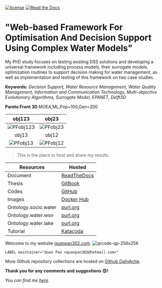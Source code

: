 [![license](https://img.shields.io/github/license/mashape/apistatus.svg)](https://github.com/quanpan302/phd)
[![Read the Docs](https://img.shields.io/readthedocs/pip.svg)](https://readthedocs.org/projects/phd/)

# "Web-based Framework For Optimisation And Decision Support Using Complex Water Models"

My PhD study focuses on testing existing DSS solutions and developing a universal framework including process models, their surrogate models, optimization routines to support decision making for water management, as well as implementation and testing of this framework on two case studies. 

**Keywords:** _Decision Support, Water Resource Management, Water Quality Management, Information and Communication Technology, Multi-objective Evolutionary Algorithms, Surrogate Model, EPANET, Delft3D_

**Pareto Front 3D**
MOEA,ML,Pop=100,Gen=200

| obj123  | obj23           |
|:-------:|:---------------:|
| ![PFobj123](https://raw.githubusercontent.com/quanpan302/phd/master/20180301A-MOEA-result-all-obj123.json-123.png) | ![PFobj23](https://raw.githubusercontent.com/quanpan302/phd/master/20180301A-MOEA-result-all-obj123.json-23.png) |
| obj13   | obj12           |
| ![PFobj13](https://raw.githubusercontent.com/quanpan302/phd/master/20180301A-MOEA-result-all-obj123.json-13.png)   | ![PFobj12](https://raw.githubusercontent.com/quanpan302/phd/master/20180301A-MOEA-result-all-obj123.json-12.png) |

> This is the place to host and share my results.

| Resources            | Hosted                                                 |
| -------------------- | ------------------------------------------------------ |
| Document             | [ReadTheDocs](http://phd.readthedocs.io)               |
| Thesis               | [GitBook](https://quanpan302.gitbooks.io/phd/content)  |
| Codes                | [GitHub](https://github.com/quanpan302/phd)            |
| Images               | [Docker Hub](https://hub.docker.com/r/quanpan302/phd)  |
| Ontology.socio.water | [purl.org](http://purl.org/socio/water)                |
| Ontology.water.wsn   | [purl.org](http://purl.org/water/wsn)                  |
| Ontology.water.lake  | [purl.org](http://purl.org/water/lake)                 |
| Tutorial             | [Katacoda](https://www.katacoda.com/quanpan302)        |

Welcome to my website [quanpan302.com](http://www.quanpan302.com).
![qrcode-qp-256x256](https://raw.githubusercontent.com/quanpan302/phd/master/qrcode-qp-256x256.png)

```
LABEL maintainer="Quan Pan <quanpan302@hotmail.com>"
```

More Github repository collections are hosted on [Github DailyActie](https://github.com/DailyActie).

**Thank you for any comments and suggestions :blush:!**

_You can find me [here](http://www.quanpan302.com/en/contact)._
